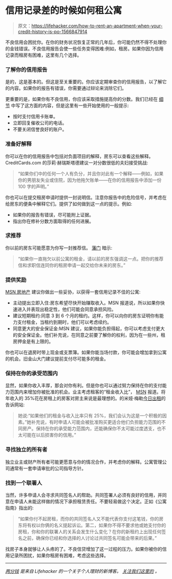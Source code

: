 # 信用记录差的时候如何租公寓

> 原文：<https://lifehacker.com/how-to-rent-an-apartment-when-your-credit-history-is-po-1566847914>

不良信用会困扰你。在你的财务状况恢复正常的几年后，你可能仍然不得不处理你的金钱错误。不良信用报告会使一些任务变得困难:例如，租房。如果你因为信用记录而租房有困难，这里有几个选择。



### 了解你的信用报告

是的，这是基本的。但这是至关重要的。你应该定期审查你的信用报告，以了解它的内容。如果你的报告有错误，你需要通过辩论来消除它们。

更重要的是，如果你有不良信用，你应该采取措施提高你的分数。我们已经在 [细节](http://lifehacker.com/10-ways-you-can-improve-your-credit-score-right-now-5834187) 中写了这方面的内容，但是这里有一些开始使用的一般提示:

*   按时支付信用卡账单。
*   立即回复催收公司的电话。
*   不要关闭信誉良好的账户。

### 准备好解释

你可以在你的信用报告中包括对负面项目的解释，房东可以查看这些解释。CreditCards.com 的莎莉·赫瑞斯塔德建议一对分数很低的夫妇接受挑战:

> “如果你们中的任何一个人有负分，并且你对此有一个解释——例如，如果你的男朋友失业或住院，因为他拖欠账单——在你的信用报告中添加一份 100 字的声明。”

你也可以在提交租房申请时提供一封说明信。注意你报告中的危险信号，并考虑在给房东的便条中解释它们。提供了如何做到这一点的提示。例如:

*   如果你的报告有错误，尽可能附上证据。
*   指出你在修补分数方面取得的任何进展。

### 求推荐

你以前的房东可能愿意为你写一封推荐信。 [藩门](http://homeguides.sfgate.com/can-rent-new-apartment-credit-bad-1870.html) 暗示:

> “如果你一直拖欠以前公寓的租金，请以前的房东强调这一点。把你的推荐信和求职信连同你的租房申请一起交给你未来的房东。”

### 提供奖励

[MSN 房地产](http://realestate.msn.com/how-to-rent-with-low-or-no-credit) 建议你做出一些妥协，以获得一套信用记录不佳的公寓:

*   主动提出立即入住:房东希望尽快开始赚取收入。MSN 报道说，所以如果你快速进入并表现出稳定性，他们可能会同意承担风险。
*   建议短期租约:同意 3 到 6 个月的租约。这样，你可以向你的房东证明你有能力支付租金，当租约到期时，他们可以考虑续约。
*   同意更大的安全保证金:MSN 建议，如果你能负担得起，你可以考虑支付更大的安全保证金。他们补充说，在同意之前要了解你的权利，因为在一些州，租房押金是有上限的。

你也可以在退房时带上现金或支票簿。如果你能当场付款，你可能会增加拿到公寓的机会。旧金山大门建议提前支付尽可能多的租金。

### 保持在你的承受范围内

显然，如果你收入丰厚，那会对你有利。但是你也可以通过努力保持在你的支付能力范围内来增加你被批准的机会。业主考虑租客的“租金收入比”， [MSN](http://realestate.msn.com/how-to-rent-with-low-or-no-credit) 报道。将年收入的 35%花在房租上的房客对房主来说是最理想的。的米娅·梅勒[今日出租](http://renttoday.us/)的告诉网站:

> 她说:“如果他们的租金与收入比率只有 25%，我们会认为这是一个积极的因素。”她补充说，有时申请人可能会被批准购买更适合他们负担能力范围的不同房产。保持在你的承受能力范围内，还能确保你不太可能过度透支，也不太可能在以后损害你的信用。”

### 寻找独立的所有者

独立业主或财产所有者可能更愿意与你的情况合作，并考虑你的解释。公寓管理公司通常有一套申请审批的公司指导方针。

### 找到一个联署人

当然，许多申请人会寻求共同签名人的帮助。共同签署人必须有良好的信用，并同意在申请人未能这样做的情况下承担租赁责任。不要轻易做这个决定。正如《公寓指南》指出的:

> “如果你付不起房租，而你的共同签名人又不能代表你支付这笔钱，你的房东将有权以你俩的名义提起诉讼。第二，如果你不得不要求他或她支付你的房租，你和你的联署人的关系会发生什么变化？在你的新租约上出现任何签名之前，确保你已经和你选择的人讨论过共同签名可能会带来的后果。”

找房子本身就够让人头疼的了。不良信贷增加了这一过程的压力。如果你被你的信用记录所困扰，如果你租房有困难，考虑这些选择。

* * *

[*两分钱*](http://twocents.lifehacker.com/) *是来自 Lifehacker 的一个关于个人理财的新博客。* [*关注我们这里的*](https://twitter.com/TwoCentsLH) *。*